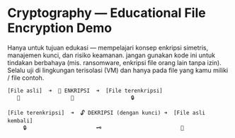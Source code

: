 # Cryptography — Educational File Encryption Demo

Hanya untuk tujuan edukasi — mempelajari konsep enkripsi simetris, manajemen kunci, dan risiko keamanan.
jangan gunakan kode ini untuk tindakan berbahaya (mis. ransomware, enkripsi file orang lain tanpa izin).
Selalu uji di lingkungan terisolasi (VM) dan hanya pada file yang kamu miliki / file contoh.
```
[File asli]  ➜  🔐 ENKRIPSI  ➜  [File terenkripsi]
   📄                🔑                  🔒

[File terenkripsi]  ➜  🔓 DEKRIPSI (dengan kunci) ➜  [File asli kembali]
     🔒                      🗝️                         📄
```

